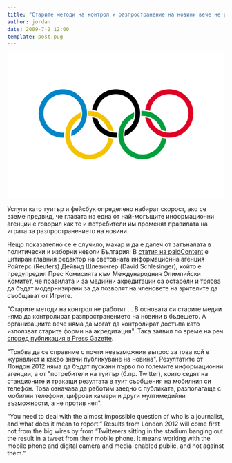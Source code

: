 ```yaml
---
title: "Старите методи на контрол и разпространение на новини вече не работят благодарение на сайтове като Twitter"
author: jordan
date: 2009-7-2 12:00
template: post.pug
---
```


![](ioc.png)

Услуги като туитър и фейсбук определено набират скорост, ако се вземе
предвид, че главата на една от най-могъщите информационни агенции е
говорил как те и потребители им променят правилата на играта за
разпространението на новини.

Нещо показателно се е случило, макар и да е далеч от затъналата в
политически и изборни неволи България: В [статия на
paidContent](http://paidcontent.org/article/419-reuters-tells-olympics-reform-media-rules-for-the-twitter-age)
е цитиран главния редактор на световната информационна агенция Ройтерс
(Reuters) Дейвид Шлезингер (David Schlesinger), който е предупредил Прес
Комисията към Международния Олимпийски Комитет, че правилата и за
медийни акредитации са остарели и трябва да бъдат модернизирани за да
позволят на членовете на зрителите да съобщават от Игрите.

"Старите методи на контрол не работят ... В основата си старите медии
няма да контролират разпространението на новини в бъдещето. А
организациите вече няма да могат да контролират достъпа като използват
старите форми на акредитация". Така заявил по време на реч [според
публикация в Press
Gazette](http://www.pressgazette.co.uk/story.asp?sectioncode=1&storycode=43857&c=1).

"Трябва да се справяме с почти невъзможния въпрос за това кой е
журналист и какво значи публикуване на новина". Резултатите от Лондон
2012 няма да бъдат пускани първо по големите информационни агенции, а от
"потребители на туитър (б.пр. Twitter), които седят на стандионите и
тракащи резултата в туит съобщения на мобилния си телефон. Това означава
да работим заедно с публиката, разполагаща с мобилни телефони, цифрови
камери и други мултимедийни възможности, а не против нея".

“You need to deal with the almost impossible question of who is a
journalist, and what does it mean to report.” Results from London 2012
will come first not from the big wires by from “Twitterers sitting in
the stadium banging out the result in a tweet from their mobile phone.
It means working with the mobile phone and digital camera and
media-enabled public, and not against them.”
